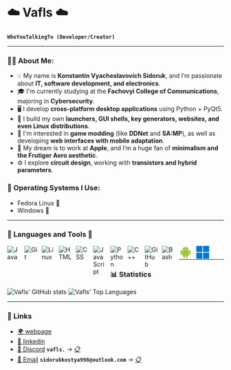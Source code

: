 # ☁️ Vafls ☁️

**`WhoYouTalkingTo (Developer/Creator)`**

---

### 🧑‍💻 About Me:
- 💡 My name is **Konstantin Vyacheslavovich Sidoruk**, and I’m passionate about **IT, software development, and electronics**.
- 🎓 I'm currently studying at the **Fachovyi College of Communications**, majoring in **Cybersecurity**.
- 🖥️ I develop **cross-platform desktop applications** using Python + PyQt5.
- 💾 I build my own **launchers, GUI shells, key generators, websites, and even Linux distributions**.
- 🧠 I'm interested in **game modding** (like **DDNet** and **SA:MP**), as well as developing **web interfaces with mobile adaptation**.
- 🍏 My dream is to work at **Apple**, and I’m a huge fan of **minimalism and the Frutiger Aero aesthetic**.
- ⚙️ I explore **circuit design**, working with **transistors and hybrid parameters**.

### 🧪 Operating Systems I Use:
- Fedora Linux 🐧  
- Windows 🌴

---

### 🧰 Languages and Tools 🧰

<img align="left" alt="Java" width="30px" style="padding-right:10px;" src="https://cdn.jsdelivr.net/gh/devicons/devicon/icons/java/java-original.svg"/>
<img align="left" alt="Git" width="30px" style="padding-right:10px;" src="https://cdn.jsdelivr.net/gh/devicons/devicon/icons/git/git-original.svg" />
<img align="left" alt="Linux" width="30px" style="padding-right:10px;" src="https://cdn.jsdelivr.net/gh/devicons/devicon/icons/linux/linux-original.svg" />
<img align="left" alt="HTML" width="30px" style="padding-right:10px;" src="https://cdn.jsdelivr.net/gh/devicons/devicon/icons/html5/html5-plain.svg" />
<img align="left" alt="CSS" width="30px" style="padding-right:10px;" src="https://cdn.jsdelivr.net/gh/devicons/devicon/icons/css3/css3-plain.svg" />
<img align="left" alt="JavaScript" width="30px" style="padding-right:10px;" src="https://cdn.jsdelivr.net/gh/devicons/devicon/icons/javascript/javascript-plain.svg" />
<img align="left" alt="Python" width="30px" style="padding-right:10px;" src="https://cdn.jsdelivr.net/gh/devicons/devicon/icons/python/python-plain.svg" />
<img align="left" alt="C++" width="30px" style="padding-right:10px;" src="https://cdn.jsdelivr.net/gh/devicons/devicon/icons/cplusplus/cplusplus-line.svg" />
<img align="left" alt="GitHub" width="30px" style="padding-right:10px;" src="https://cdn.jsdelivr.net/gh/devicons/devicon/icons/github/github-original.svg" />
<img align="left" alt="Bash" width="30px" style="padding-right:10px;" src="https://cdn.jsdelivr.net/gh/devicons/devicon/icons/bash/bash-original.svg" />
<img align="left" alt="Bash" width="30px" style="padding-right:10px;" src="https://raw.githubusercontent.com/devicons/devicon/6910f0503efdd315c8f9b858234310c06e04d9c0/icons/android/android-original.svg" />
<img align="left" alt="Windows" width="30px" style="padding-right:10px;" src="https://raw.githubusercontent.com/devicons/devicon/6910f0503efdd315c8f9b858234310c06e04d9c0/icons/windows11/windows11-original.svg" />
<br />

---


### 📊 Statistics

![Vafls' GitHub stats](https://github-readme-stats.vercel.app/api?username=Vafls&show_icons=true&theme=dracula)
![Vafls' Top Languages](https://github-readme-stats.vercel.app/api/top-langs/?username=Vafls&layout=compact&theme=gruvbox)

---

### 🔗 Links
- [🌍 webpage](https://vafls.github.io/Vafls/)
- [💼 linkedin](https://www.linkedin.com/in/%D0%BA%D0%BE%D0%BD%D1%81%D1%82%D0%B0%D0%BD%D1%82%D0%B8%D0%BD-%D1%81%D0%B8%D0%B4%D0%BE%D1%80%D1%83%D0%BA-81b523311/)
- [👾 Discord](https://ваш-логин.github.io/репозиторий/copy-discord.html) **`vafls.`** → [📋](https://ваш-логин.github.io/репозиторий/copy-discord.html)
- [📧 Email](mailto:sidorukkostya998@outlook.com) **`sidorukkostya998@outlook.com`** → [📋](https://ваш-логин.github.io/репозиторий/copy-email.html)

